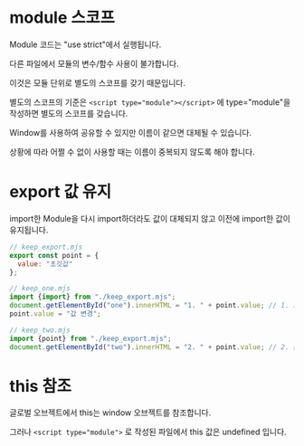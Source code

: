 # module 스코프

Module 코드는 "use strict"에서 실행됩니다.

다른 파일에서 모듈의 변수/함수 사용이 불가합니다.

이것은 모듈 단위로 별도의 스코프를 갖기 때문입니다.

별도의 스코프의 기준은 `<script type="module"></script>` 에 type="module"을 작성하면 별도의 스코프를 갖습니다.

Window를 사용하여 공유할 수 있지만 이름이 같으면 대체될 수 있습니다.

상황에 따라 어쩔 수 없이 사용할 때는 이름이 중복되지 않도록 해야 합니다.

# export 값 유지

import한 Module을 다시 import하더라도 값이 대체되지 않고 이전에 import한 값이 유지됩니다.

```js
// keep_export.mjs
export const point = {
  value: "초깃값"
};

// keep_one.mjs
import {import} from "./keep_export.mjs";
document.getElementById("one").innerHTML = "1. " + point.value; // 1. 초깃값
point.value = "값 변경";

// keep_two.mjs
import {point} from "./keep_export.mjs";
document.getElementById("two").innerHTML = "2. " + point.value; // 2. 값 변경
```

# this 참조

글로벌 오브젝트에서 this는 window 오브젝트를 참조합니다.

그러나 `<script type="module">` 로 작성된 파일에서 this 값은 undefined 입니다.

